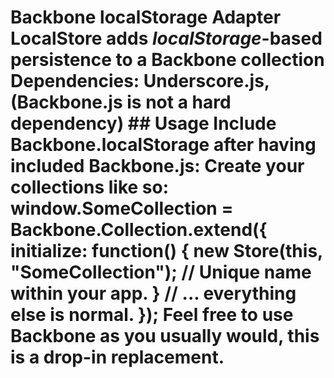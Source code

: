 # Backbone localStorage Adapter LocalStore adds *localStorage*-based persistence to a Backbone collection Dependencies: Underscore.js, (Backbone.js is not a hard dependency) ## Usage Include Backbone.localStorage after having included Backbone.js: <script type="text/javascript" src="backbone.js"></script> <script type="text/javascript" src="backbone.localStorage.js"></script> Create your collections like so: window.SomeCollection = Backbone.Collection.extend({ initialize: function() { new Store(this, "SomeCollection"); // Unique name within your app. } // ... everything else is normal. }); Feel free to use Backbone as you usually would, this is a drop-in replacement.